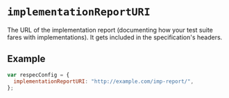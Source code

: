# `implementationReportURI`

The URL of the implementation report (documenting how your test suite fares with implementations). It gets included in the specification's headers. 

## Example

```js
var respecConfig = {
  implementationReportURI: "http://example.com/imp-report/",
};
```

